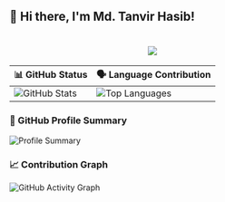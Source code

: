## 👋 Hi there, I'm Md. Tanvir Hasib!

<h1 align="center">
  <img src="https://readme-typing-svg.herokuapp.com?font=Orbitron&size=40&duration=4000&color=00F0FF&center=true&vCenter=true&width=600&lines=Hi+👋, +I'm MD. Tanvir Hasib.;">
</h1>


| 📊 GitHub Status | 🗣️ Language Contribution |
|------------------|--------------------------|
| ![GitHub Stats](https://github-readme-stats.vercel.app/api?username=Bookishstore&show_icons=true&theme=tokyonight) | ![Top Languages](https://github-readme-stats.vercel.app/api/top-langs/?username=Bookishstore&layout=compact&theme=tokyonight) |




### 🧩 GitHub Profile Summary
![Profile Summary](https://github-profile-summary-cards.vercel.app/api/cards/profile-details?username=Bookishstore&theme=tokyonight)

### 📈 Contribution Graph
![GitHub Activity Graph](https://github-readme-activity-graph.vercel.app/graph?username=Bookishstore&theme=tokyo-night)
